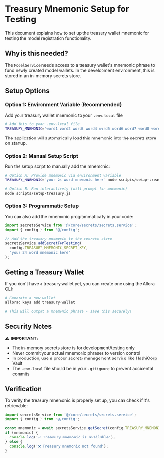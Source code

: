 # Treasury Mnemonic Setup for Testing

This document explains how to set up the treasury wallet mnemonic for testing the model registration functionality.

## Why is this needed?

The `ModelService` needs access to a treasury wallet's mnemonic phrase to fund newly created model wallets. In the development environment, this is stored in an in-memory secrets store.

## Setup Options

### Option 1: Environment Variable (Recommended)

Add your treasury wallet mnemonic to your `.env.local` file:

```bash
# Add this to your .env.local file
TREASURY_MNEMONIC="word1 word2 word3 word4 word5 word6 word7 word8 word9 word10 word11 word12 word13 word14 word15 word16 word17 word18 word19 word20 word21 word22 word23 word24"
```

The application will automatically load this mnemonic into the secrets store on startup.

### Option 2: Manual Setup Script

Run the setup script to manually add the mnemonic:

```bash
# Option A: Provide mnemonic via environment variable
TREASURY_MNEMONIC="your 24 word mnemonic here" node scripts/setup-treasury.js

# Option B: Run interactively (will prompt for mnemonic)
node scripts/setup-treasury.js
```

### Option 3: Programmatic Setup

You can also add the mnemonic programmatically in your code:

```typescript
import secretsService from '@/core/secrets/secrets.service';
import { config } from '@/config';

// Add the treasury mnemonic to the secrets store
secretsService.addSecretForTesting(
  config.TREASURY_MNEMONIC_SECRET_KEY, 
  "your 24 word mnemonic here"
);
```

## Getting a Treasury Wallet

If you don't have a treasury wallet yet, you can create one using the Allora CLI:

```bash
# Generate a new wallet
allorad keys add treasury-wallet

# This will output a mnemonic phrase - save this securely!
```

## Security Notes

⚠️ **IMPORTANT**: 
- The in-memory secrets store is for development/testing only
- Never commit your actual mnemonic phrases to version control
- In production, use a proper secrets management service like HashiCorp Vault
- The `.env.local` file should be in your `.gitignore` to prevent accidental commits

## Verification

To verify the treasury mnemonic is properly set up, you can check if it's retrievable:

```typescript
import secretsService from '@/core/secrets/secrets.service';
import { config } from '@/config';

const mnemonic = await secretsService.getSecret(config.TREASURY_MNEMONIC_SECRET_KEY);
if (mnemonic) {
  console.log('✅ Treasury mnemonic is available');
} else {
  console.log('❌ Treasury mnemonic not found');
}
``` 